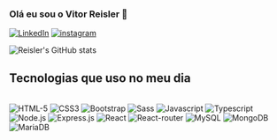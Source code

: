 
### Olá eu sou o Vitor Reisler 👋

[![LinkedIn](https://img.shields.io/badge/LinkedIn-0077B5?style=for-the-badge&logo=linkedin&logoColor=white)](https://www.linkedin.com/in/vitorreisler/) 
[![instagram](https://img.shields.io/badge/Instagram-E4405F?style=for-the-badge&logo=instagram&logoColor=white)](https://www.instagram.com/vi_gr/)

![Reisler's GitHub stats](https://github-readme-stats.vercel.app/api?username=vitorreisler&show_icons=true&theme=tokyonight)

## Tecnologias que uso no meu dia
<div style ="display: inline_block"></br>
<img  src="https://img.shields.io/badge/HTML5-E34F26?style=for-the-badge&logo=html5&logoColor=white" alt="HTML-5" />
<img  src="https://img.shields.io/badge/CSS3-1572B6?style=for-the-badge&logo=css3&logoColor=white" alt="CSS3" />
<img  src="https://img.shields.io/badge/Bootstrap-563D7C?style=for-the-badge&logo=bootstrap&logoColor=white" alt="Bootstrap" />
<img  src="https://img.shields.io/badge/Sass-CC6699?style=for-the-badge&logo=sass&logoColor=white" alt="Sass" />
<img  src="https://img.shields.io/badge/JavaScript-F7DF1E?style=for-the-badge&logo=javascript&logoColor=black" alt="Javascript" />
<img  src="https://img.shields.io/badge/TypeScript-007ACC?style=for-the-badge&logo=typescript&logoColor=white" alt="Typescript" />
<img  src="https://img.shields.io/badge/Node.js-43853D?style=for-the-badge&logo=node.js&logoColor=white" alt="Node.js" />
<img  src="https://img.shields.io/badge/Express.js-404D59?style=for-the-badge" alt="Express.js" />
<img  src="https://img.shields.io/badge/React-20232A?style=for-the-badge&logo=react&logoColor=61DAFB" alt="React" />
<img  src="https://img.shields.io/badge/React_Router-CA4245?style=for-the-badge&logo=react-router&logoColor=white" alt="React-router" />
<img  src="https://img.shields.io/badge/MySQL-00000F?style=for-the-badge&logo=mysql&logoColor=white" alt="MySQL" />
<img  src="https://img.shields.io/badge/MongoDB-4EA94B?style=for-the-badge&logo=mongodb&logoColor=white" alt="MongoDB" />
<img  src="https://img.shields.io/badge/MariaDB-003545?style=for-the-badge&logo=mariadb&logoColor=white" alt="MariaDB" />



</div>
